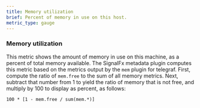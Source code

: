 ```yaml
---
title: Memory utilization
brief: Percent of memory in use on this host. 
metric_type: gauge
---
```

### Memory utilization

This metric shows the amount of memory in use on this machine, as a percent of total memory available. The SignalFx metadata plugin computes this metric based on the metrics output by the `mem` plugin for telegraf. First, compute the ratio of `mem.free` to the sum of all memory metrics. Next, subtract that number from 1 to yield the ratio of memory that is not free, and multiply by 100 to display as percent, as follows: 

```
100 * [1 - mem.free / sum(mem.*)]
```
